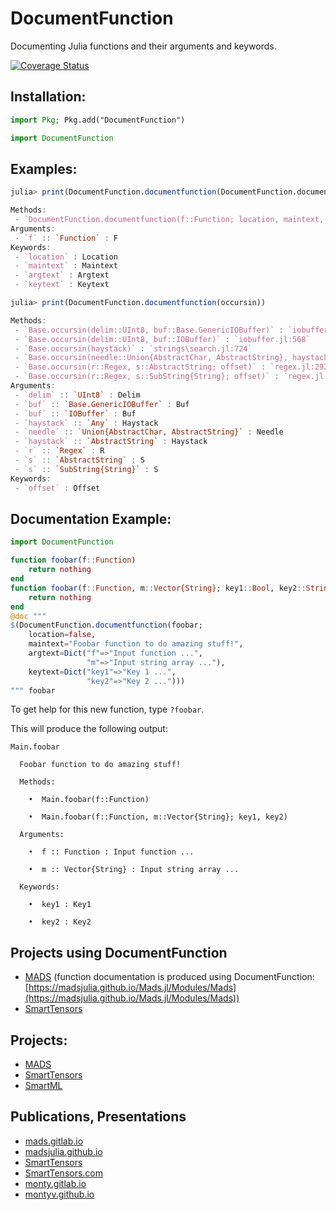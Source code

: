 DocumentFunction
================

Documenting Julia functions and their arguments and keywords.

<!-- [![Build Status](https://travis-ci.org/madsjulia/DocumentFunction.jl.svg?branch=master)](https://travis-ci.org/madsjulia/DocumentFunction.jl) -->
[![Coverage Status](https://coveralls.io/repos/madsjulia/DocumentFunction.jl/badge.svg?branch=master)](https://coveralls.io/r/madsjulia/DocumentFunction.jl?branch=master)

Installation:
------------

```julia
import Pkg; Pkg.add("DocumentFunction")

import DocumentFunction
```

Examples:
------------

``` julia
julia> print(DocumentFunction.documentfunction(DocumentFunction.documentfunction))

Methods:
 - `DocumentFunction.documentfunction(f::Function; location, maintext, argtext, keytext)` : `C:\Users\monty\.julia\dev\DocumentFunction\src\DocumentFunction.jl:26`
Arguments:
 - `f` :: `Function` : F
Keywords:
 - `location` : Location
 - `maintext` : Maintext
 - `argtext` : Argtext
 - `keytext` : Keytext
```

``` julia
julia> print(DocumentFunction.documentfunction(occursin))

Methods:
 - `Base.occursin(delim::UInt8, buf::Base.GenericIOBuffer)` : `iobuffer.jl:574`
 - `Base.occursin(delim::UInt8, buf::IOBuffer)` : `iobuffer.jl:568`
 - `Base.occursin(haystack)` : `strings\search.jl:724`
 - `Base.occursin(needle::Union{AbstractChar, AbstractString}, haystack::AbstractString)` : `strings\search.jl:699`
 - `Base.occursin(r::Regex, s::AbstractString; offset)` : `regex.jl:292`
 - `Base.occursin(r::Regex, s::SubString{String}; offset)` : `regex.jl:297`
Arguments:
 - `delim` :: `UInt8` : Delim
 - `buf` :: `Base.GenericIOBuffer` : Buf
 - `buf` :: `IOBuffer` : Buf
 - `haystack` :: `Any` : Haystack
 - `needle` :: `Union{AbstractChar, AbstractString}` : Needle
 - `haystack` :: `AbstractString` : Haystack
 - `r` :: `Regex` : R
 - `s` :: `AbstractString` : S
 - `s` :: `SubString{String}` : S
Keywords:
 - `offset` : Offset
```

Documentation Example:
---------

```julia
import DocumentFunction

function foobar(f::Function)
    return nothing
end
function foobar(f::Function, m::Vector{String}; key1::Bool, key2::String)
    return nothing
end
@doc """
$(DocumentFunction.documentfunction(foobar;
    location=false,
    maintext="Foobar function to do amazing stuff!",
    argtext=Dict("f"=>"Input function ...",
                 "m"=>"Input string array ..."),
    keytext=Dict("key1"=>"Key 1 ...",
                 "key2"=>"Key 2 ...")))
""" foobar
```

To get help for this new function, type `?foobar`.

This will produce the following output:

```
Main.foobar

  Foobar function to do amazing stuff!

  Methods:

    •  Main.foobar(f::Function)

    •  Main.foobar(f::Function, m::Vector{String}; key1, key2)

  Arguments:

    •  f :: Function : Input function ...

    •  m :: Vector{String} : Input string array ...

  Keywords:

    •  key1 : Key1

    •  key2 : Key2
```

Projects using DocumentFunction
-----------------

* [MADS](https://github.com/madsjulia) (function documentation is produced using DocumentFunction: [https://madsjulia.github.io/Mads.jl/Modules/Mads](https://madsjulia.github.io/Mads.jl/Modules/Mads))
* [SmartTensors](https://github.com/SmartTensors)

Projects:
---------

* [MADS](https://github.com/madsjulia)
* [SmartTensors](https://github.com/SmartTensors)
* [SmartML](https://github.com/SmartTensors/SmartML.jl)

Publications, Presentations
--------------------------

* [mads.gitlab.io](http://mads.gitlab.io)
* [madsjulia.github.io](https://madsjulia.github.io)
* [SmartTensors](https://SmartTensors.github.io)
* [SmartTensors.com](https://SmartTensors.com)
* [monty.gitlab.io](http://monty.gitlab.io)
* [montyv.github.io](https://montyv.github.io)